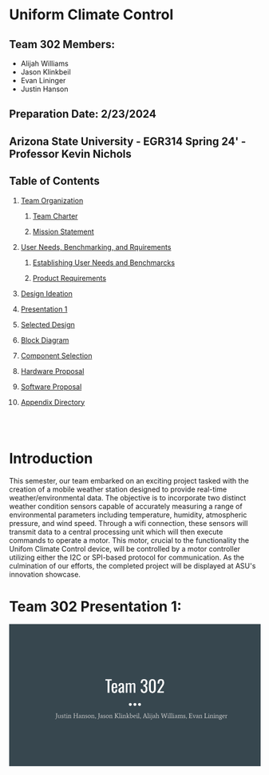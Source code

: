 

# Uniform Climate Control


## Team 302 Members:

* Alijah Williams
* Jason Klinkbeil 
* Evan Lininger
* Justin Hanson

## Preparation Date: 2/23/2024

<!--
[Table of Contents](#table-of-contents)  
example of link to a header

[Link to Example Header](page1.md#example-header)
Link to header on other page
-->



## Arizona State University - EGR314 Spring 24' - Professor Kevin Nichols 

## Table of Contents

1. [Team Organization](TeamOrganization.md)

    1. [Team Charter](TeamOrganization.md#team-charter)

    2. [Mission Statement](TeamOrganization.md#Mission-Statement)

2. [User Needs, Benchmarking, and Rquirements](UserNeeds.md)

    1. [Establishing User Needs and Benchmarcks](UserNeeds.md#establishing-user-needs-and-benchmarks)

    2. [Product Requirements](UserNeeds.md#product-requirements)

3. [Design Ideation](DesignIdeation.md)

4. [Presentation 1](#team-302-presentation-1)

5. [Selected Design](SelectedDesign.md)

6. [Block Diagram](BlockDiagram.md)

7. [Component Selection](ComponentSelection.md)

8. [Hardware Proposal](HardwareProposal.md)

9. [Software Proposal](SoftwareProposal.md)

10. [Appendix Directory](Appendix/AppendixMain.md)

<br>
<br>

# Introduction

<!-- This semester, our team was assigned with creating a mobile weather station that utilizes two different weather condition sensors to record and operate a motor via wifi connection. The allowed sensors are:

* Temperature
* Humidity
* Atmospheric Pressure
* Wind Speed

The motor must additionally be controlled by a motor controller communicating over the I2C or SPI-based protocol. Once completed, the assigned projects will then be displayed at an innovation showcase where a working model is required. -->

This semester, our team embarked on an exciting project tasked with the creation of a mobile weather station designed to provide real-time weather/environmental data. The objective is to incorporate two distinct weather condition sensors capable of accurately measuring a range of environmental parameters including temperature, humidity, atmospheric pressure, and wind speed. Through a wifi connection, these sensors will transmit data to a central processing unit which will then execute commands to operate a motor. This motor, crucial to the functionality the Unifom Climate Control device, will be controlled by a motor controller utilizing either the I2C or SPI-based protocol for communication. As the culmination of our efforts, the completed project will be displayed at ASU's innovation showcase.


# Team 302 Presentation 1:


[![Presentation 1](https://raw.githubusercontent.com/ASU-EGR314-Team-302/ASU-EGR314-Team-302.gitgub.io/main/docs/assets/images/Checkpoint%201.png)](http://www.youtube.com/watch?v=8Q0dBRQYoR4)
